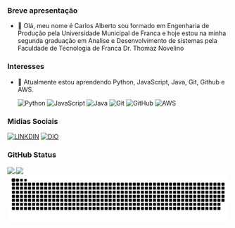 ### Breve apresentação
- 👋 Olá, meu nome é Carlos Alberto sou formado em Engenharia de Produção pela Universidade Municipal de Franca e hoje estou na minha segunda graduação em Analise e Desenvolvimento de sistemas pela Faculdade de Tecnologia de Franca Dr. Thomaz Novelino
  
### Interesses
- 🌱 Atualmente estou aprendendo Python, JavaScript, Java, Git, Github e AWS.
  
  ![Python](https://img.shields.io/badge/Python-000?style=for-the-badge&logo=python)
  ![JavaScript](https://img.shields.io/badge/JavaScript-000?style=for-the-badge&logo=javascript)
  ![Java](https://img.shields.io/badge/Java-000?style=for-the-badge&logo=java)
  ![Git](https://img.shields.io/badge/Git-000?style=for-the-badge&logo=Git)
  ![GitHub](https://img.shields.io/badge/GitHub-000?style=for-the-badge&logo=GitHub)
  ![AWS](https://img.shields.io/badge/aws-000?style=for-the-badge&logo=aws)

### Midias Sociais
[![LINKDIN](https://img.shields.io/badge/Linkdin-blue)](https://www.linkedin.com/in/carlos-alberto-nascimento-a444b4107)
[![DIO](https://img.shields.io/badge/DIO-darkred)](https://www.dio.me/users/carlosalbertosn_10)

### GitHub Status
<a href="https://github.com/CarlosASN23/github-readme-stats">
<img height=200 align="center" src="https://github-readme-stats.vercel.app/api?username=CarlosASN23&show_icons=true&theme=dark" /> 
<img height=200 align="center" src="https://github-readme-stats.vercel.app/api/top-langs?username=CarlosASN23&layout=compact&langs_count=8&card_width=320&show_icons=true&theme=dark" /></a>

<picture>
  <source media="(prefers-color-scheme: dark)" srcset="https://raw.githubusercontent.com/CarlosASN23/CarlosASN23/output/github-contribution-grid-snake-dark.svg">
  <source media="(prefers-color-scheme: light)" srcset="https://raw.githubusercontent.com/CarlosASN23/CarlosASN23/output/github-contribution-grid-snake.svg">
  <img alt="github contribution grid snake animation" src="https://raw.githubusercontent.com/CarlosASN23/CarlosASN23/output/github-contribution-grid-snake.svg">
</picture>
